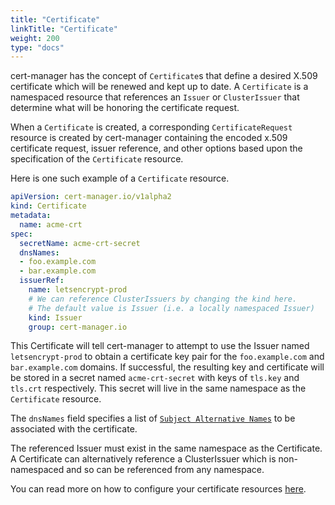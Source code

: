 ```yaml
---
title: "Certificate"
linkTitle: "Certificate"
weight: 200
type: "docs"
---
```


cert-manager has the concept of `Certificate`s that define a desired X.509
certificate which will be renewed and kept up to date. A `Certificate` is a
namespaced resource that references an `Issuer` or `ClusterIssuer` that
determine what will be honoring the certificate request.

When a `Certificate` is created, a corresponding `CertificateRequest` resource is
created by cert-manager containing the encoded x.509 certificate request, issuer
reference, and other options based upon the specification of the `Certificate`
resource.

Here is one such example of a `Certificate` resource.

```yaml
apiVersion: cert-manager.io/v1alpha2
kind: Certificate
metadata:
  name: acme-crt
spec:
  secretName: acme-crt-secret
  dnsNames:
  - foo.example.com
  - bar.example.com
  issuerRef:
    name: letsencrypt-prod
    # We can reference ClusterIssuers by changing the kind here.
    # The default value is Issuer (i.e. a locally namespaced Issuer)
    kind: Issuer
    group: cert-manager.io
```

This Certificate will tell cert-manager to attempt to use the Issuer named
`letsencrypt-prod` to obtain a certificate key pair for the `foo.example.com`
and `bar.example.com` domains. If successful, the resulting key and certificate
will be stored in a secret named `acme-crt-secret` with keys of `tls.key` and
`tls.crt` respectively. This secret will live in the same namespace as the
`Certificate` resource.

The `dnsNames` field specifies a list of [`Subject Alternative
Names`](https://en.wikipedia.org/wiki/Subject_Alternative_Name) to be associated
with the certificate.

The referenced Issuer must exist in the same namespace as the Certificate.
A Certificate can alternatively reference a ClusterIssuer which is
non-namespaced and so can be referenced from any namespace.

You can read more on how to configure your certificate resources
[here](../../usage/certificate/).
